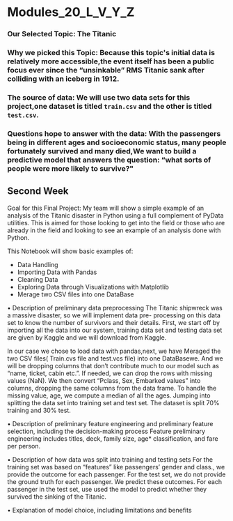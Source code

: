 # Modules_20_L_V_Y_Z
### Our Selected Topic: The Titanic
### Why we picked this Topic: Because this topic's initial data is relatively more accessible,the event itself has been a public focus ever since the “unsinkable” RMS Titanic sank after colliding with an iceberg in 1912. 
### The source of data: We will use two data sets for this project,one dataset is titled `train.csv` and the other is titled `test.csv`.
### Questions hope to answer with the data: With the passengers being in different ages and socioeconomic status, many people fortunately survived and many died,We want to build a predictive model that answers the question: “what sorts of people were more likely to survive?"


## Second Week 

Goal for this Final Project:
My team will show a simple example of an analysis of the Titanic disaster in Python using a full complement of PyData utilities. 
This is aimed for those looking to get into the field or those who are already in the field and looking to see an example of an analysis done with Python.

This Notebook will show basic examples of:
* Data Handling
* Importing Data with Pandas
* Cleaning Data
* Exploring Data through Visualizations with Matplotlib
* Merage two CSV files into one DataBase

•	Description of preliminary data preprocessing
The Titanic shipwreck was a massive disaster, so we will implement data pre- processing on this data set to know the number of survivors and their details. 
First, we start off by importing all the data into our system, training data set and testing data set are given by Kaggle and we will download from Kaggle. 

In our case we chose to load data with pandas,next, we have Meraged the two CSV files( Train.cvs file and test.vcs file) into one DataBasewe.
And we will be dropping columns that don’t contribute much to our model such as “name, ticket, cabin etc.”. 
If needed, we can drop the rows with missing values (NaN). We then convert “Pclass, Sex, Embarked values” into columns, dropping the same 
columns from the data frame. To handle the missing value, age, we compute a median of all the ages. Jumping into splitting the data set into training set and test set. 
The dataset is split 70% training and 30% test. 

•	Description of preliminary feature engineering and preliminary feature selection, including the decision-making process
Feature preliminary engineering includes titles, deck, family size, age* classification, and fare per person. 

•	Description of how data was split into training and testing sets
 For the training set was based on “features” like passengers’ gender and class., we provide the outcome for each passenger. 
 For the test set, we do not provide the ground truth for each passenger. We predict these outcomes. For each passenger in the test set, use used the model to predict
 whether they survived the sinking of the Titanic.
  
•	Explanation of model choice, including limitations and benefits

